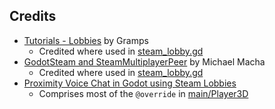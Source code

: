 ## Credits
- [Tutorials - Lobbies](https://godotsteam.com/tutorials/lobbies/) by Gramps
    - Credited where used in [steam_lobby.gd](/scenes/main/steam_lobby.gd)
- [GodotSteam and SteamMultiplayerPeer](https://michaelmacha.wordpress.com/2024/04/08/godotsteam-and-steammultiplayerpeer/) by Michael Macha
    - Credited where used in [steam_lobby.gd](/scenes/main/steam_lobby.gd)
- [Proximity Voice Chat in Godot using Steam Lobbies](https://www.youtube.com/watch?v=D4i9you1_IE)
    - Comprises most of the `@override` in [main/Player3D](/scenes/main/player_3d.gd)

